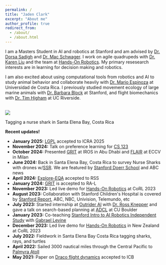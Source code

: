```yaml
---
permalink: /
title: "Jaden Clark"
excerpt: "About me"
author_profile: true
redirect_from: 
  - /about/
  - /about.html
---
```


I am a Masters Student in AI and robotics at Stanford and am advised by [Dr. Dorsa Sadigh](https://dorsa.fyi/) and [Dr. Mac Schwager](https://web.stanford.edu/~schwager/). I work on agile quadrupeds with [Dr. Karen Liu](https://engineering.stanford.edu/people/karen-liu) and the team at [Hands-On Robotics](https://handsonrobotics.org/about-us). My primary resesearch interests are in learning for decision making and robotics.

I am also excited about using computational tools from robotics and AI to study animal behavior and collaborate heavily with [Dr. Mario Espinoza](https://www.researchgate.net/profile/Mario-Espinoza-3) at Universidad de Costa Rica. I previously studied movement ecology of large marine animals with [Dr. Barbara Block](https://www.stanfordblocklab.org/) at Stanford, and flight biomechanics with [Dr. Tim Higham](https://biomechanics.ucr.edu/) at UC Riverside.

 <br/><img src='/images/jaden_nurseshark.png'>

 Tagging a nurse shark in Santa Elena Bay, Costa Rica

**Recent updates!**

- **January 2025:** [LGPL](https://lgpl-gaits.github.io) accepted to ICRA 2025  
- **November 2024:** Talk on preference learning for [CS 123](https://cs123-stanford-2024.readthedocs.io/en/latest/)
- **October 2024:** Presented [GRIT](https://ieeexplore.ieee.org/document/10403995) at IROS in Abu Dhabi and [FLAIR](https://arxiv.org/abs/2501.05717) at ECCV in Milan  
- **June 2024:** Back in Santa Elena Bay, Costa Rica to survey Nurse Sharks with drones w/[SSR](https://stanfordstudentrobotics.org/). We are featured by [Stanford Doerr School](https://woods.stanford.edu/news/pixels-protection-drones-offer-high-tech-lifeline-shark-conservation) and ABC news  
- **April 2024:** [Explore-EQA](https://explore-eqa.github.io/) accepted to RSS  
- **January 2024:** [GRIT](https://ieeexplore.ieee.org/document/10403995) is accepted to RA-L  
- **November 2023:** Led live demo for [Hands-On Robotics](https://handsonrobotics.org/) at CoRL 2023  
- **August 2023:** Collaboration with Stanford Children's Hospital is covered by [Stanford Report](https://news.stanford.edu/stories/2023/08/robo-dogs-unleash-fun-joy-stanford-hospital), ABC, NBC, Univision, Telemundo, etc  
- **July 2023:** Started internship at [Outrider AI](https://www.outrider.ai/) with [Dr. Ross Knepper](https://rossknepper.com/) and gave a talk on search-based planning at [ADCL](https://www.cu-adcl.org/) at CU Boulder  
- **January 2023:** Co-teaching [Stanford Intro to AI Robotics Independent Study](https://pupper-independent-study.readthedocs.io/en/latest/) with [Gabrael Levine](https://www.gabrael.io/)  
- **December 2023:** Led live demo for [Hands-On Robotics](https://handsonrobotics.org/) in New Zealand at CoRL 2023  
- **July 2022:** Fieldwork in Santa Elena Bay Costa Rica tagging sharks, rays, and turtles  
- **April 2022:** Sailed 3000 nautical miles through the Central Pacific to [Palmyra Atoll](https://stanfordatsea2022.blogspot.com/2022/06/palmyra-review.html)  
- **May 2021:** Paper on [Draco flight dynamics](https://academic.oup.com/icb/article/61/2/579/6278350) accepted to ICB  

